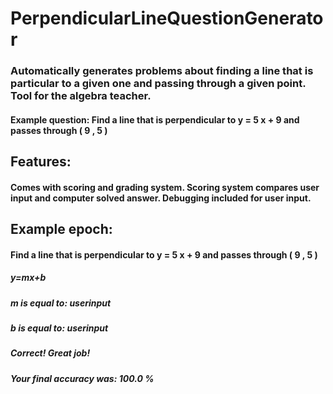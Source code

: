 # PerpendicularLineQuestionGenerator
### Automatically generates problems about finding a line that is particular to a given one and passing through a given point. Tool for the algebra teacher. 

#### Example question: Find a line that is perpendicular to y = 5 x + 9 and passes through ( 9 ,  5 )

## Features: 

#### Comes with scoring and grading system. Scoring system compares user input and computer solved answer. Debugging included for user input.

## Example epoch:

#### Find a line that is perpendicular to y = 5 x + 9 and passes through ( 9 ,  5 )
##### y=mx+b
##### m is equal to: userinput
##### b is equal to: userinput
##### Correct! Great job!
##### Your final accuracy was: 100.0 %
